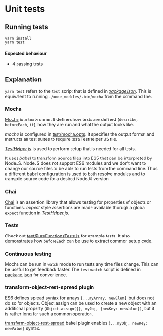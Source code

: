 # Unit tests

## Running tests

```
yarn install
yarn test
```

#### Expected behaviour

* 4 passing tests

## Explanation

`yarn test` refers to the `test` script that is defined in [_package.json_](./package.json#L31). This
is equivalent to running `./node_modules/.bin/mocha` from the command line.

### Mocha

[Mocha][0] is a test-runner. It defines how tests are defined (`describe`,
`beforeEach`, `it`), how they are run and what the output looks like.

_mocha_ is configured in [test/mocha.opts](./test/mocha.opts). It specifies the output format and
instructs all test suites to require test/TestHelper JS file.

[_TestHelper.js_](./test/TestHelper.js) is used to perform setup that is needed for all tests.

It uses _babel_ to transform source files into ES5 that can be interpreted by
NodeJS. NodeJS does not support ES6 modules and we don't want to change our
source files to be able to run tests from the command line. Thus a different
babel configuration is used to both resolve modules and to transpile source
code for a desired NodeJS version. 

### Chai

[Chai][1] is an assertion library that allows testing for properties of objects or
functions. _expect_ style assertions are made available thorugh a global
`expect` function in [_TestHelper.js_](./test/TestHelper.js).

### Tests

Check out [test/PureFunctionsTests.js](./test/PureFunctionsTest.js) for example tests. It also demonstrates
how `beforeEach` can be use to extract common setup code.

### Continuous testing

Mocha can be run in `watch` mode to run tests any time files change. This can
be useful to get feedback faster. The `test:watch` script is defined in
[package.json](./package.json) for convenience.

### transform-object-rest-spread plugin

ES6 defines spread syntax for arrays `[...myArray, newElem]`, but does not do
so for objects. Object.assign can be used to create a new object with an
additional property (`Object.assign({}, myObj, {newKey: newValue})`, but it is
rather long for such a common  operation. 

[transform-object-rest-spread][2] babel plugin enables `{...myObj, newKey:
newValue}` syntax.

[0]: https://mochajs.org/
[1]: http://chaijs.com/
[2]: https://babeljs.io/docs/plugins/transform-object-rest-spread/
